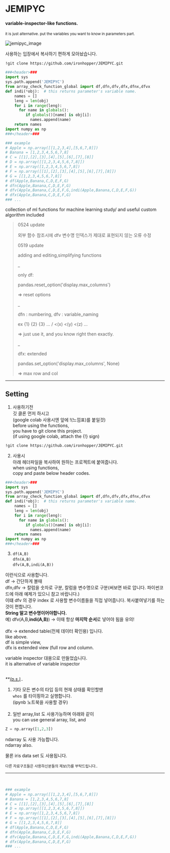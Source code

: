 # JEMIPYC
#### variable-inspector-like functions.
<sup>it is just alternative. put the variables you want to know in parameters part.</sup>

![jemipyc_image](https://postfiles.pstatic.net/MjAyMDA2MDRfMTA3/MDAxNTkxMjgwODU2ODc1.vcfoM1-3XIbNfq7DYBXhCVWvTKbkMwY8yY6Peimg8NEg.SgD4d1QTTPI9eR9yWw3J68sOQKKnrqRr3wBFP5REke8g.PNG.jehakim22oct/image.png?type=w966)

사용하는 입장에서 복사하기 편하게 모아놨습니다.

`!git clone https://github.com/ironhopper/JEMIPYC.git`
```python
###<header>###
import sys
sys.path.append('JEMIPYC')
from array_check_function_global import df,dfn,dfv,dfx,dfnx,dfvx
def indi(*obj):  # this returns parameter's variable name.
    names = []
    leng = len(obj)
    for i in range(leng):
      for name in globals():    
         if globals()[name] is obj[i]:
           names.append(name)
    return names
import numpy as np
###</header>###
```
```python
### example
# Apple = np.array([[1,2,3,4],[5,6,7,8]])
# Banana = [1,2,3,4,5,6,7,8]
# C = [[1],[2],[3],[4],[5],[6],[7],[8]]
# D = np.array([[1,2,3,4,5,6,7,8]])
# E = np.array([1,2,3,4,5,6,7,8])
# F = np.array([[1],[2],[3],[4],[5],[6],[7],[8]])
# G = [[1,2,3,4,5,6,7,8]]
# df(Apple,Banana,C,D,E,F,G)
# dfn(Apple,Banana,C,D,E,F,G)
# dfv(Apple,Banana,C,D,E,F,G,indi(Apple,Banana,C,D,E,F,G))
# dfx(Apple,Banana,C,D,E,F,G)
### ...
```

<!--body.special ul > li:first-child > ul > li {
  list-style-type: square;
}

list-style-type: square, disc, circle, etc... -->


collection of ml functions for machine learning study/ and useful custom algorithm included
>
>
>
>0524 update
>
>외부 함수 참조시에 dfv 변수명 인덱스가 제대로 표현되지 않는 오류 수정
>
>
>0519 update
>
>adding and editing,simplifying functions
>
>_
>
>only df:
>
>pandas.reset_option('display.max_columns')
>
>=> reset options
>
>_
>
>dfn : numbering, dfv : variable_naming
>
> ex {1} {2} {3} ... /  <(x) <(y) <(z) ...
>
>=> just use it, and you know right then exactly.
>
>_
>
>dfx: extended
>
>pandas.set_option('display.max_columns', None)
>
>=> max row and col
>
>

<hr>

## Setting

1. 사용하기전 <br>
깃 클론 먼저 하시고 <br>
(google colab 사용시엔 앞에 !(느낌표)를 붙일것) <br>
 before using the functions, <br>
 you have to git clone this project. <br>
 (if using google colab, attach the {!} sign) <br>
 
`!git clone https://github.com/ironhopper/JEMIPYC.git`

2. 사용시 <br>
아래 헤더파일을 복사하여 원하는 프로젝트에 붙여줍니다. <br>
when using functions, <br>
copy and paste below header codes. <br>

```python
###<header>###
import sys
sys.path.append('JEMIPYC')
from array_check_function_global import df,dfn,dfv,dfx,dfnx,dfvx
def indi(*obj):  # this returns parameter's variable name.
    names = []
    leng = len(obj)
    for i in range(leng):
      for name in globals():    
         if globals()[name] is obj[i]:
           names.append(name)
    return names
import numpy as np
###</header>###
```

3.  `df(A,B)`   <br>
    `dfn(A,B)`  <br>
    `dfv(A,B,indi(A,B))`  <br>
               
                
이런식으로 사용합니다. <br>
df -> 간단하게 볼때 <br>
dfn,dfv -> 칼럼을 숫자로 구분, 칼럼을 변수명으로 구분(써보면 바로 압니다. 파이썬코드에 아래 예제가 있으니 참고 바랍니다.) <br>
이떄 dfv 의 경우 index 로 사용할 변수이름들을 직접 넣어줍니다. 복사붙여넣기를 하는것이 편합니다. <br>
**String 말고 변수명이어야합니다.** <br>
예) dfv(A,B,**indi(A,B)**) -> 이때 항상 **마지막 순서**로 넣어야 됨을 유의! <br><br>
dfx -> extended table(전체 데이터 확인용) 입니다. <br>
like above. <br>
df is simple view, <br>
dfx is extended view (full row and column. <br>

variable inspector 대용으로 만들었습니다. <br>
it is alternative of variable inspector <br><br>


<i>**<u>(<i>p.s.</i>)</u>..</i>
<!--    * 
      + PS -->
1. 기타 모든 변수의 타입 등의 현재 상태를 확인할땐 <br>
`whos` 를 타이핑하고 실행합니다. <br>
(ipynb 노트북을 사용할 경우) <br><br>
2. 일반 array,list 도 사용가능하며 아래와 같이 <br>
you can use general array, list, and <br>

```python
Z = np.array([1,2,3])
```
ndarray 도 사용 가능합니다. <br>
ndarray also. <br>

물론 iris data set 도 사용됩니다.

<sub>다른 자료구조들은 사용하신분들의 제보(?)를 부탁드립니다..</sub>

<hr>

<br>

```python
### example
# Apple = np.array([[1,2,3,4],[5,6,7,8]])
# Banana = [1,2,3,4,5,6,7,8]
# C = [[1],[2],[3],[4],[5],[6],[7],[8]]
# D = np.array([[1,2,3,4,5,6,7,8]])
# E = np.array([1,2,3,4,5,6,7,8])
# F = np.array([[1],[2],[3],[4],[5],[6],[7],[8]])
# G = [[1,2,3,4,5,6,7,8]]
# df(Apple,Banana,C,D,E,F,G)
# dfn(Apple,Banana,C,D,E,F,G)
# dfv(Apple,Banana,C,D,E,F,G,indi(Apple,Banana,C,D,E,F,G))
# dfx(Apple,Banana,C,D,E,F,G)
### ...
```

